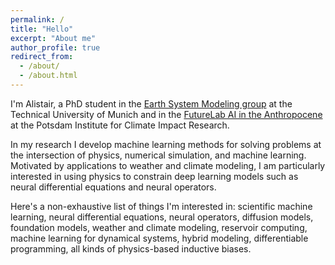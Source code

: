```yaml
---
permalink: /
title: "Hello"
excerpt: "About me"
author_profile: true
redirect_from: 
  - /about/
  - /about.html
---
```


I'm Alistair, a PhD student in the [Earth System Modeling group](https://www.asg.ed.tum.de/en/esm/home/) at the Technical University of Munich and in the [FutureLab AI in the Anthropocene](https://www.pik-potsdam.de/en/institute/futurelabs/artificial-intelligence-in-the-anthropocene/) at the Potsdam Institute for Climate Impact Research.

In my research I develop machine learning methods for solving problems at the intersection of physics, numerical simulation, and machine learning.
Motivated by applications to weather and climate modeling, I am particularly interested in using physics to constrain deep learning models such as neural differential equations and neural operators.

Here's a non-exhaustive list of things I'm interested in: 
scientific machine learning, 
neural differential equations, 
neural operators,
diffusion models,
foundation models,
weather and climate modeling,
reservoir computing, 
machine learning for dynamical systems, 
hybrid modeling, 
differentiable programming, 
all kinds of physics-based inductive biases.
